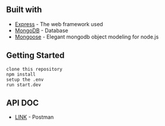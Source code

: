 ## Built with

* [Express](https://expressjs.com/) - The web framework used
* [MongoDB](https://www.mongodb.com/1) - Database
* [Mongoose](https://mongoosejs.com/) - Elegant mongodb object modeling for node.js

## Getting Started
```
clone this repository
npm install
setup the .env
run start.dev
```
## API DOC
* [LINK](https://documenter.getpostman.com/view/13775058/TzRa64Cs) - Postman